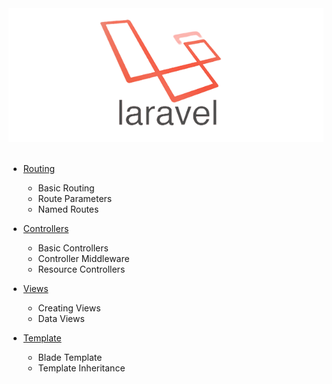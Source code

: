 <div align="center">
    <img src="readme.png" alt="logo-laravel">
</div><br>

- [Routing](/01-Routing)
  - Basic Routing
  - Route Parameters
  - Named Routes

- [Controllers](/02-Controllers)
  - Basic Controllers
  - Controller Middleware
  - Resource Controllers

- [Views](/03-Views)
  - Creating Views
  - Data Views

- [Template](/04-Template)
  - Blade Template
  - Template Inheritance
  
  